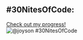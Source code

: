 ## #30NitesOfCode:
  [Check out my progress!](https://www.codedex.io/@joyson/30-nites-of-code)  
  ![@joyson #30NitesOfCode](https://www.codedex.io/api/petStatus?user=joyson)
